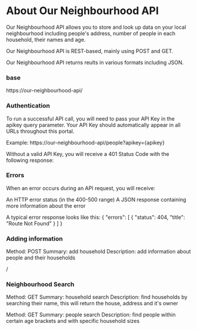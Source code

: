 # About Our Neighbourhood API

Our Neighbourhood API allows you to store and look up data on your local neighbourhood including people's address, number of people in each household, their names and age.

Our Neighbourhood API is REST-based, mainly using POST and GET.

Our Neighbourhood API returns reults in various formats including JSON.

### base 
https://our-neighbourhood-api/




### Authentication 
To run a successful API call, you will need to pass your API Key in the apikey query parameter. Your API Key should automatically appear in all URLs throughout this portal.

Example: https://our-neighbourhood-api/people?apikey={apikey}

Without a valid API Key, you will receive a 401 Status Code with the following response:



### Errors

When an error occurs during an API request, you will receive:

An HTTP error status (in the 400-500 range)
A JSON response containing more information about the error

A typical error response looks like this:
{
"errors": [
{
"status": 404,
"title": "Route Not Found"
}
]
}


### Adding information

Method: POST
Summary: add household
Description: add information about people and their households

/

### Neighbourhood Search

Method: GET
Summary: household search
Description: find households by searching their name, this will return the house, address and it's owner




Method: GET
Summary: people search
Description: find people within certain age brackets and with specific household sizes
